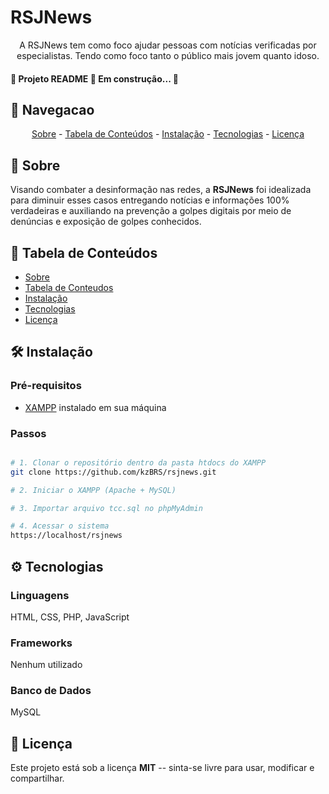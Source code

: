 # RSJNews

<p align="center">A RSJNews tem como foco ajudar pessoas com notícias verificadas por especialistas. Tendo como foco tanto o público mais jovem quanto idoso.</p>

<h4>🚧 Projeto README 🚀 Em construção... 🚧</h4>

## 🚀 Navegacao

<p align="center"> 
    <a href="#sobre">Sobre</a> - 
    <a href="#tabela-de-conteúdos">Tabela de Conteúdos</a> -
    <a href="#instalacao">Instalação</a> -
    <a href="#tecnologias">Tecnologias</a> -
    <a href="#licenca">Licença</a>
</p>

## 📔 Sobre

<p>Visando combater a desinformação nas redes, a <b>RSJNews</b> foi idealizada para diminuir esses casos
entregando notícias e informações 100% verdadeiras e auxiliando na prevenção a golpes digitais por meio de denúncias e exposição de golpes conhecidos.</p>

## 📗 Tabela de Conteúdos

- [Sobre](#Sobre)
- [Tabela de Conteudos](#tabela-de-conteudos)
- [Instalação](#instalacao)
- [Tecnologias](#tecnologias)
- [Licença](#licenca)

## 🛠 Instalação

### Pré-requisitos

- [XAMPP](https://www.apachefriends.org/pt_br/index.html) instalado em sua máquina

### Passos

```bash

# 1. Clonar o repositório dentro da pasta htdocs do XAMPP
git clone https://github.com/kzBRS/rsjnews.git

# 2. Iniciar o XAMPP (Apache + MySQL)

# 3. Importar arquivo tcc.sql no phpMyAdmin

# 4. Acessar o sistema
https://localhost/rsjnews
```

## ⚙ Tecnologias

### Linguagens

HTML, CSS, PHP, JavaScript

### Frameworks

Nenhum utilizado

### Banco de Dados

MySQL

## 📝 Licença

Este projeto está sob a licença **MIT** -- sinta-se livre para usar,
modificar e compartilhar.
